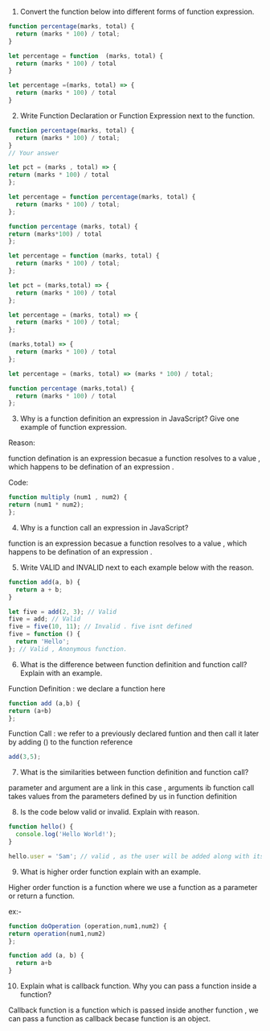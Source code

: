 1. Convert the function below into different forms of function expression.

```js
function percentage(marks, total) {
  return (marks * 100) / total;
}

let percentage = function  (marks, total) {
  return (marks * 100) / total
}

let percentage =(marks, total) => {
  return (marks * 100) / total
}
```

2. Write Function Declaration or Function Expression next to the function.

```js
function percentage(marks, total) {
  return (marks * 100) / total;
}
// Your answer

let pct = (marks , total) => {
return (marks * 100) / total
};
```

```js
let percentage = function percentage(marks, total) {
  return (marks * 100) / total;
};

function percentage (marks, total) {
return (marks*100) / total
};
```

```js
let percentage = function (marks, total) {
  return (marks * 100) / total;
};

let pct = (marks,total) => {
  return (marks * 100) / total
};
```

```js
let percentage = (marks, total) => {
  return (marks * 100) / total;
};

(marks,total) => {
  return (marks * 100) / total
};
```

```js
let percentage = (marks, total) => (marks * 100) / total;

function percentage (marks,total) {
  return (marks * 100) / total
};
```

3. Why is a function definition an expression in JavaScript? Give one example of function expression.

Reason:

function defination is an expression becasue a function resolves to a value , which happens to be defination of an expression .

Code:

```js
function multiply (num1 , num2) {
return (num1 * num2);
};
```

4. Why is a function call an expression in JavaScript?

function is an expression becasue a function resolves to a value , which happens to be defination of an expression .

5. Write VALID and INVALID next to each example below with the reason.

```js
function add(a, b) {
  return a + b;
}

let five = add(2, 3); // Valid
five = add; // Valid
five = five(10, 11); // Invalid . five isnt defined
five = function () {
  return 'Hello';
}; // Valid , Anonymous function.
```

6. What is the difference between function definition and function call? Explain with an example.

Function Definition : we declare a function here

```js
function add (a,b) {
return (a+b)
};
```

Function Call : we refer to a previously declared funtion and then call it later by adding () to the function reference

```js
add(3,5);
```
7. What is the similarities between function definition and function call?

parameter and argument are a link in this case , arguments ib function call takes values from the parameters defined by us in function definition

8. Is the code below valid or invalid. Explain with reason.

```js
function hello() {
  console.log('Hello World!');
}

hello.user = 'Sam'; // valid , as the user will be added along with its value
```

9. What is higher order function explain with an example.

Higher order function is a function where we use a function as a parameter or return a function.

ex:- 

```js
function doOperation (operation,num1,num2) {
return operation(num1,num2)
};
```

```js
function add (a, b) {
  return a+b
}
```
10. Explain what is callback function. Why you can pass a function inside a function?

Callback function is a function which is passed inside another function , we can pass a function as callback becase function is an object.
